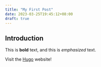 ```yaml
---
title: "My First Post"
date: 2023-03-25T19:45:12+08:00
draft: true
---
```


## Introduction

This is **bold** text, and this is *emphasized* text.

Visit the [Hugo](https://gohugo.io) website!
